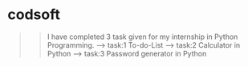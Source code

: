 # codsoft
>> I have completed 3 task given for my internship in Python Programming.
--> task:1 To-do-List
--> task:2 Calculator in Python
--> task:3 Password generator in Python
